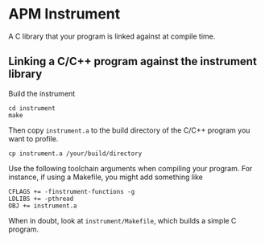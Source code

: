 # APM Instrument

A C library that your program is linked against at compile time.

## Linking a C/C++ program against the instrument library

Build the instrument

	cd instrument
	make

Then copy `instrument.a` to the build directory of the C/C++ program you want to
profile.

	cp instrument.a /your/build/directory

Use the following toolchain arguments when compiling your program. For instance,
if using a Makefile, you might add something like

	CFLAGS += -finstrument-functions -g
	LDLIBS += -pthread
	OBJ += instrument.a

When in doubt, look at `instrument/Makefile`, which builds a simple C program.
